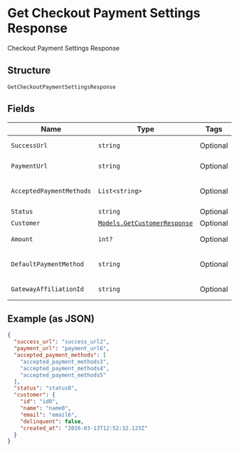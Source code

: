 
# Get Checkout Payment Settings Response

Checkout Payment Settings Response

## Structure

`GetCheckoutPaymentSettingsResponse`

## Fields

| Name | Type | Tags | Description |
|  --- | --- | --- | --- |
| `SuccessUrl` | `string` | Optional | Success Url |
| `PaymentUrl` | `string` | Optional | Payment Url |
| `AcceptedPaymentMethods` | `List<string>` | Optional | Accepted Payment Methods |
| `Status` | `string` | Optional | Status |
| `Customer` | [`Models.GetCustomerResponse`](../../doc/models/get-customer-response.md) | Optional | Customer |
| `Amount` | `int?` | Optional | Payment amount |
| `DefaultPaymentMethod` | `string` | Optional | Default Payment Method |
| `GatewayAffiliationId` | `string` | Optional | Gateway Affiliation Id |

## Example (as JSON)

```json
{
  "success_url": "success_url2",
  "payment_url": "payment_url6",
  "accepted_payment_methods": [
    "accepted_payment_methods3",
    "accepted_payment_methods4",
    "accepted_payment_methods5"
  ],
  "status": "status8",
  "customer": {
    "id": "id0",
    "name": "name0",
    "email": "email6",
    "delinquent": false,
    "created_at": "2016-03-13T12:52:32.123Z"
  }
}
```

